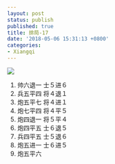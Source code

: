```yaml
---
layout: post
status: publish
published: true
title: 排局-17
date: '2018-05-06 15:31:13 +0800'
categories:
- Xiangqi
---
```


![](../imgs/2018/05/capture-20.png)

1. 帅六退一 士５进６
2. 兵五平四 将４退１
3. 炮五平七 将４进１
4. 炮七平四 将４平５
5. 炮四退一 将５平４
6. 炮四平五 士６退５
7. 兵四平五 士５退６
8. 炮五进一 士６进５
9. 炮五平六
